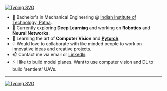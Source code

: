 [![Typing SVG](https://readme-typing-svg.demolab.com?font=Rubik&weight=800&size=24&duration=1500&pause=500&color=AE0F08&vCenter=true&multiline=true&random=false&width=600&height=100&lines=Ansh+Saxena;STEM+Alumnus+%7C+Aerodynamics+Fan;ML%2FDL+%7C+Robotics+%7C+Practical+Programming)](https://git.io/typing-svg)

* 📖 Bachelor's in Mechanical Engineering @ [Indian Institute of Technology, Patna](https://www.iitp.ac.in/).
* 🔭 Currently exploring **Deep Learning** and working on **Robotics** and **Neural Networks**.
* 🌱 Learning the art of **Computer Vision** and **[Pytorch](https://pytorch.org/)**.
* 💡 Would love to collaborate with like minded people to work on innovative ideas and creative projects.
* 📫 Contact me via email or [LinkedIn](https://www.linkedin.com/in/nesasio/).
* ⚡ I like to build model planes. Want to use computer vision and DL to build 'sentient' UAVs.

<!--
**Nesasio/Nesasio** is a ✨ _special_ ✨ repository because its `README.md` (this file) appears on your GitHub profile.

Here are some ideas to get you started:

- 🔭 I’m currently working on ...
- 🌱 I’m currently learning ...
- 👯 I’m looking to collaborate on ...
- 🤔 I’m looking for help with ...
- 💬 Ask me about ...
- 📫 How to reach me: ...
- 😄 Pronouns: ...
- ⚡ Fun fact: ...
-->

---

[![Typing SVG](https://readme-typing-svg.demolab.com?font=Fira+Code&weight=700&size=18&duration=2500&pause=2000&color=AE0F08&center=true&vCenter=true&random=false&width=435&lines=Blood+and+Darkness)](https://git.io/typing-svg)
